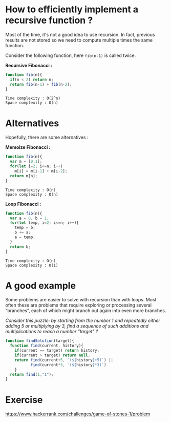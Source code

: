 # How to efficiently implement a recursive function ?
Most of the time, it's not a good idea to use recursion.
In fact, previous results are not stored so we need to compute multiple times the same function.

Consider the following function, here ``fib(n-1)`` is called twice.

**Recursive Fibonacci :**
````javascript
function fib(n){
  if(n < 2) return n;
  return fib(n-1) + fib(n-2);
}
````
````
Time complexity : O(2^n)
Space complexity : O(n)
````
# Alternatives
Hopefully, there are some alternatives :

**Memoize Fibonacci :**
````javascript
function fib(n){
  var m = [0,1];
  for(let i=2; i<=n; i++)
    m[i] = m[i-1] + m[i-2];
  return m[n];
}
````
````
Time complexity : O(n)
Space complexity : O(n)
````
**Loop Fibonacci :**
````javascript
function fib(n){
  var a = 0, b = 1;
  for(let temp, i=2; i<=n; i++){
    temp = b;
    b += a;
    a = temp;
  }
  return b;
}
````
````
Time complexity : O(n)
Space complexity : O(1)
````
# A good example
Some problems are easier to solve with recursion than with loops. Most often these are problems that require exploring or processing several “branches”, each of which might branch out again into even more branches.

*Consider this puzzle: by starting from the number 1 and repeatedly either adding 5 or multiplying by 3, find a sequence of such additions and multiplications to reach a number "target" ?*
````javascript
function findSolution(target){
  function find(current, history){
    if(current == target) return history;
    if(current > target) return null;
    return find(current+5, `(${history}+5)`) || 
           find(current*3, `(${history}*3)`)
    }
  return find(1,"1");
}
````
# Exercise
https://www.hackerrank.com/challenges/game-of-stones-1/problem
